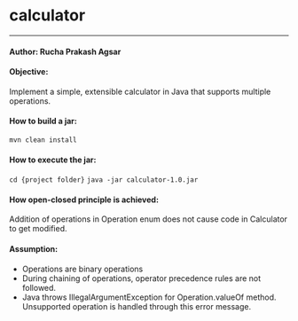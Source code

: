 # calculator

---

#### Author: Rucha Prakash Agsar 
#### Objective: 
Implement a simple, extensible calculator in Java that supports multiple operations. 

#### How to build a jar:
`mvn clean install`

#### How to execute the jar:
`cd {project folder}`
`java -jar calculator-1.0.jar`

#### How open-closed principle is achieved:
Addition of operations in Operation enum does not cause code in Calculator to get modified.

#### Assumption:
* Operations are binary operations
* During chaining of operations, operator precedence rules are not followed.
* Java throws IllegalArgumentException for Operation.valueOf method. Unsupported operation is handled through this error message.
